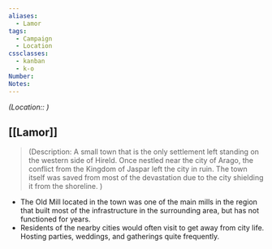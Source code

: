 ```yaml
---
aliases:
  - Lamor
tags:
  - Campaign
  - Location
cssclasses:
  - kanban
  - k-o
Number: 
Notes:
---
```

<i>(Location:: )</i>

## [[Lamor]]

> (Description: A small town that is the only settlement left standing on the western side of Hireld. Once nestled near the city of Arago, the conflict from the Kingdom of Jaspar left  the city in ruin. The town itself was saved from most of the devastation due to the city  shielding it from  the shoreline.  )

- The Old Mill located in the town was one of the main mills in the region that built most of the infrastructure in the surrounding area, but has not functioned for years.
- Residents of the nearby cities would often visit to get away from city life. Hosting parties, weddings, and gatherings quite frequently.
